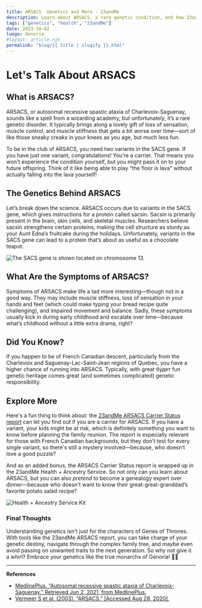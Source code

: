 ```yaml
---
title: ARSACS  Genetics and More - 23andMe
description: Learn about ARSACS, a rare genetic condition, and how 23andMe can help you understand your genetic heritage.
tags: ["genetics", "health", "23andMe"]
date: 2023-10-02
luogo: Genoria
#layout: article.njk
permalink: "blog/{{ title | slugify }}.html"
---
```


# Let's Talk About ARSACS

## What is ARSACS?

ARSACS, or autosomal recessive spastic ataxia of Charlevoix-Saguenay, sounds like a spell from a wizarding academy, but unfortunately, it’s a rare genetic disorder. It typically brings along a lovely gift of loss of sensation, muscle control, and muscle stiffness that gets a bit worse over time—sort of like those sneaky creaks in your knees as you age, but much less fun. 

To be in the club of ARSACS, you need two variants in the SACS gene. If you have just one variant, congratulations! You’re a carrier. That means you won't experience the condition yourself, but you might pass it on to your future offspring. Think of it like being able to play “the floor is lava” without actually falling into the lava yourself!

## The Genetics Behind ARSACS

Let’s break down the science. ARSACS occurs due to variants in the SACS gene, which gives instructions for a protein called sacsin. Sacsin is primarily present in the brain, skin cells, and skeletal muscles. Researchers believe sacsin strengthens certain proteins, making the cell structure as sturdy as your Aunt Edna’s fruitcake during the holidays. Unfortunately, variants in the SACS gene can lead to a protein that’s about as useful as a chocolate teapot. 

![The SACS gene is shown located on chromosome 13.](https://www.23andme.com/wp-content/uploads/sites/2/2022/01/Screen-Shot-2022-01-24-at-2.11.00-PM-1024x610.png)

## What Are the Symptoms of ARSACS?

Symptoms of ARSACS make life a tad more interesting—though not in a good way. They may include muscle stiffness, loss of sensation in your hands and feet (which could make typing your bread recipe quite challenging), and impaired movement and balance. Sadly, these symptoms usually kick in during early childhood and escalate over time—because what’s childhood without a little extra drama, right?

## Did You Know?

If you happen to be of French Canadian descent, particularly from the Charlevoix and Saguenay-Lac-Saint-Jean regions of Quebec, you have a higher chance of running into ARSACS. Typically, with great будет fun genetic heritage comes great (and sometimes complicated) genetic responsibility.

## Explore More

Here's a fun thing to think about: the [23andMe ARSACS Carrier Status report](https://www.23andme.com/topics/carrier/arsacs/) can let you find out if you are a carrier for ARSACS. If you have a variant, your kids might be at risk, which is definitely something you want to know before planning the family reunion. The report is especially relevant for those with French Canadian backgrounds, but they don’t test for every single variant, so there's still a mystery involved—because, who doesn’t love a good puzzle? 

And as an added bonus, the ARSACS Carrier Status report is wrapped up in the 23andMe Health + Ancestry Service. So not only can you learn about ARSACS, but you can also *pretend* to become a genealogy expert over dinner—because who doesn't want to know their great-great-granddad’s favorite potato salad recipe?

![Health + Ancestry Service Kit](https://www.23andme.com/wp-content/uploads/sites/2/2022/03/HA-Kit-Image-1.png)

### Final Thoughts

Understanding genetics isn't just for the characters of Genes of Thrones. With tools like the 23andMe ARSACS report, you can take charge of your genetic destiny, navigate through the complex family tree, and maybe even avoid passing on unwanted traits to the next generation. So why not give it a whirl? Embrace your genetics like the true monarchs of Genoria! 🧬✨

---

**References**

- [MedlinePlus. “Autosomal recessive spastic ataxia of Charlevoix-Saguenay.” Retrieved Jun 2, 2021, from MedlinePlus.](https://medlineplus.gov/genetics/condition/autosomal-recessive-spastic-ataxia-of-charlevoix-saguenay/)
- [Vermeer S et al. (2003). “ARSACS.” \[Accessed Aug 28, 2020\].](https://www.ncbi.nlm.nih.gov/pubmed/20301432)